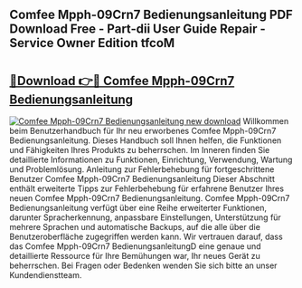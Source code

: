 ## Comfee Mpph-09Crn7 Bedienungsanleitung PDF Download Free - Part-dii User Guide Repair - Service Owner Edition tfcoM

# <h2><a href="http://df4rzuh.blite.top/?on=Comfee+Mpph-09Crn7+Bedienungsanleitung">🔗Download 👉🔴 Comfee Mpph-09Crn7 Bedienungsanleitung</a></h2>

[![Comfee Mpph-09Crn7 Bedienungsanleitung new download](https://i.imgur.com/lujVjoI.png)](http://df4rzuh.blite.top/?on=Comfee+Mpph-09Crn7+Bedienungsanleitung)
Willkommen beim Benutzerhandbuch für Ihr neu erworbenes Comfee Mpph-09Crn7 Bedienungsanleitung. Dieses Handbuch soll Ihnen helfen, die Funktionen und Fähigkeiten Ihres Produkts zu beherrschen. Im Inneren finden Sie detaillierte Informationen zu Funktionen, Einrichtung, Verwendung, Wartung und Problemlösung. Anleitung zur Fehlerbehebung für fortgeschrittene Benutzer Comfee Mpph-09Crn7 Bedienungsanleitung Dieser Abschnitt enthält erweiterte Tipps zur Fehlerbehebung für erfahrene Benutzer Ihres neuen Comfee Mpph-09Crn7 Bedienungsanleitung. Comfee Mpph-09Crn7 Bedienungsanleitung verfügt über eine Reihe erweiterter Funktionen, darunter Spracherkennung, anpassbare Einstellungen, Unterstützung für mehrere Sprachen und automatische Backups, auf die alle über die Benutzeroberfläche zugegriffen werden kann. Wir vertrauen darauf, dass das Comfee Mpph-09Crn7 BedienungsanleitungD eine genaue und detaillierte Ressource für Ihre Bemühungen war, Ihr neues Gerät zu beherrschen. Bei Fragen oder Bedenken wenden Sie sich bitte an unser Kundendienstteam.
